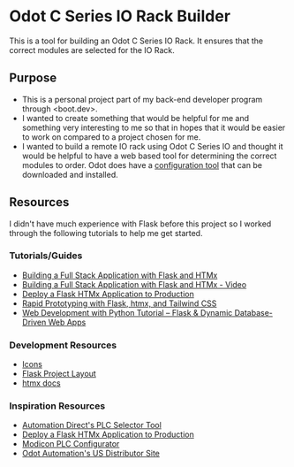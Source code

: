 # Odot C Series IO Rack Builder
This is a tool for building an Odot C Series IO Rack. It ensures that the correct modules are selected for the IO Rack.

## Purpose
- This is a personal project part of my back-end developer program through <boot.dev>.
- I wanted to create something that would be helpful for me and something very interesting to me so that in hopes that it would be easier to work on compared to a project chosen for me.
- I wanted to build a remote IO rack using Odot C Series IO and thought it would be helpful to have a web based tool for determining the correct modules to order. Odot does have a [configuration tool](https://www.odotautomation.com/downloads_catalog/io-user-manual-config-software/) that can be downloaded and installed.

## Resources
I didn't have much experience with Flask before this project so I worked through the following tutorials to help me get started.

### Tutorials/Guides
- [Building a Full Stack Application with Flask and HTMx](https://codecapsules.io/tutorial/building-a-full-stack-application-with-flask-and-htmx/)
- [Building a Full Stack Application with Flask and HTMx - Video](https://www.youtube.com/watch?v=O7st_QGGESM&ab_channel=CodeCapsules)
- [Deploy a Flask HTMx Application to Production](https://codecapsules.io/doc/how-to-deploy-a-flask-htmx-application-to-production-on-code-capsules/)
- [Rapid Prototyping with Flask, htmx, and Tailwind CSS](https://testdriven.io/blog/flask-htmx-tailwind/)
- [Web Development with Python Tutorial – Flask & Dynamic Database-Driven Web Apps](https://www.youtube.com/watch?v=yBDHkveJUf4&t=667s&ab_channel=freeCodeCamp.org)


### Development Resources
- [Icons](https://iconmonstr.com/user-circle-thin-svg/)
- [Flask Project Layout](https://flask.palletsprojects.com/en/2.3.x/tutorial/layout/)
- [htmx docs](https://htmx.org/docs/)

### Inspiration Resources
- [Automation Direct's PLC Selector Tool](https://www.automationdirect.com/systembuilder)
- [Deploy a Flask HTMx Application to Production](https://codecapsules.io/doc/how-to-deploy-a-flask-htmx-application-to-production-on-code-capsules/)
- [Modicon PLC Configurator](https://www.se.com/ca/en/work/products/industrial-automation-control/tools/modicon-plc-configurator.jsp)
- [Odot Automation's US Distributor Site](https://odotautomation.io/)